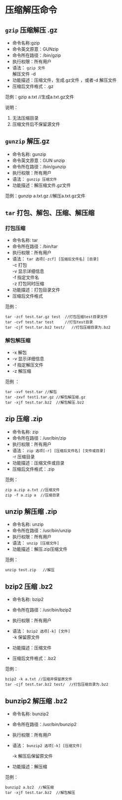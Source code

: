 # 压缩解压命令

## `gzip`  压缩解压 .gz

- 命令名称:gzip 
- 命令英文原意：GUNzip  
- 命令所在路径：/bin/gzip  
- 执行权限：所有用户
- 语法： `gzip 文件`   
  解压文件 -d  
- 功能描述：压缩文件，生成.gz文件 ，或者-d 解压文件 
- 压缩后文件格式：.gz  

范例：gzip a.txt  //生成a.txt.gz文件

说明：  
1. 无法压缩目录  
2. 压缩文件后不保留源文件  

## `gunzip`  解压.gz

- 命令名称: gunzip 
- 命令英文原意：GUN unzip    
- 命令所在路径：/bin/gunzip  
- 执行权限：所有用户
- 语法： `gunzip 压缩文件`    
- 功能描述：解压缩文件.gz文件     

范例：gunzip a.txt.gz  //解压a.txt.gz文件

## `tar` 打包、解包、压缩、解压缩

### 打包压缩

- 命令名称: tar   
- 命令所在路径：/bin/tar  
- 执行权限：所有用户
- 语法： `tar 选项[-zcf] [压缩后文件名] [目录]`    
  -c 打包  
  -v 显示详细信息  
  -f 指定文件名  
  -z 打包同时压缩
- 功能描述：打包目录文件     
- 压缩后文件格式  

范例：

    tar -zcf test.tar.gz test  //打包压缩test目录文件  
    tar -cvf test.tar test     //打包test目录  
    tar -cjf test.tar.bz2 test/   //打包压缩目录为.bz2

### 解包解压缩
- -x 解包  
- -v 显示详细信息
- -f 指定解压文件
- -z 解压缩

范例 ：

    tar -xvf test.tar //解包
    tar -zxvf test1.tar.gz //解包解压缩.gz  
    tar -xjf test.tar.bz2  //解包解压.bz2  

## zip 压缩 .zip  

- 命令名称: zip   
- 命令所在路径：/usr/bin/zip    
- 执行权限：所有用户
- 语法： `zip 选项[-r] [压缩后文件名] [文件或目录]`    
  -r 压缩目录  
- 功能描述：压缩文件或目录       
- 压缩后文件格式：.zip  

范例：  

    zip a.zip a.txt //压缩文件  
    zip -f a.zip a  //压缩目录

## unzip 解压缩 .zip  
- 命令名称: unzip   
- 命令所在路径：/usr/bin/unzip    
- 执行权限：所有用户
- 语法： `unzip [压缩文件]`     
- 功能描述：解压.zip压缩文件  

范例：  

    unzip test.zip   //解压

## bzip2 压缩  .bz2  
- 命令名称: bzip2   
- 命令所在路径：/usr/bin/bzip2    
- 执行权限：所有用户
- 语法： `bzip2 选项[-k] [文件]`      
  -k 保留原文件

- 功能描述：压缩文件         
- 压缩后文件格式：.bz2  

范例：  

    bzip2 -k a.txt //压缩并保留原文件  
    tar -cjf test.tar.bz2 test/  //打包压缩目录为.bz2

## bunzip2 解压缩  .bz2  
- 命令名称: bunzip2   
- 命令所在路径：/usr/bin/bunzip2    
- 执行权限：所有用户
- 语法： `bunzip2 选项[-k] [压缩文件]`  
      
  -k 解压后保留原文件

- 功能描述：解压缩             

范例：
   
    bunzip2 a.bz2  //解压缩
    tar -xjf test.tar.bz2  //解包解压